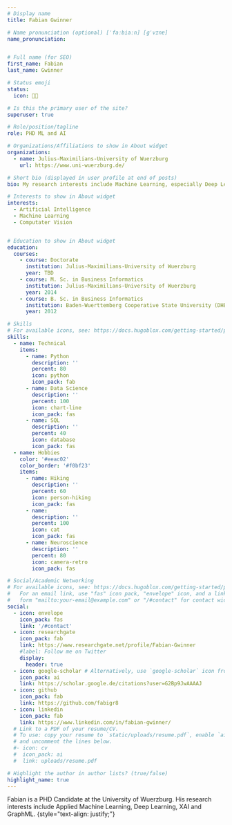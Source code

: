 ```yaml
---
# Display name
title: Fabian Gwinner

# Name pronunciation (optional) [ˈfaːbiaːn] [ɡˈvɪnɐ]
name_pronunciation: 


# Full name (for SEO)
first_name: Fabian
last_name: Gwinner

# Status emoji
status: 
  icon: 🧑‍🔬

# Is this the primary user of the site?
superuser: true

# Role/position/tagline
role: PHD ML and AI

# Organizations/Affiliations to show in About widget
organizations:
  - name: Julius-Maximilians-University of Wuerzburg
    url: https://www.uni-wuerzburg.de/

# Short bio (displayed in user profile at end of posts)
bio: My research interests include Machine Learning, especially Deep Learning, XAI, Decision Support Systems

# Interests to show in About widget
interests:
  - Artificial Intelligence
  - Machine Learning
  - Computater Vision


# Education to show in About widget
education:
  courses:
    - course: Doctorate 
      institution: Julius-Maximilians-University of Wuerzburg
      year: TBD
    - course: M. Sc. in Business Informatics 
      institution: Julius-Maximilians-University of Wuerzburg
      year: 2014
    - course: B. Sc. in Business Informatics 
      institution: Baden-Wuerttemberg Cooperative State University (DHBW)
      year: 2012

# Skills
# For available icons, see: https://docs.hugoblox.com/getting-started/page-builder/#icons
skills:
  - name: Technical
    items:
      - name: Python
        description: ''
        percent: 80
        icon: python
        icon_pack: fab
      - name: Data Science
        description: ''
        percent: 100
        icon: chart-line
        icon_pack: fas
      - name: SQL
        description: ''
        percent: 40
        icon: database
        icon_pack: fas
  - name: Hobbies
    color: '#eeac02'
    color_border: '#f0bf23'
    items:
      - name: Hiking
        description: ''
        percent: 60
        icon: person-hiking
        icon_pack: fas
      - name: 
        description: ''
        percent: 100
        icon: cat
        icon_pack: fas
      - name: Neuroscience
        description: ''
        percent: 80
        icon: camera-retro
        icon_pack: fas

# Social/Academic Networking
# For available icons, see: https://docs.hugoblox.com/getting-started/page-builder/#icons
#   For an email link, use "fas" icon pack, "envelope" icon, and a link in the
#   form "mailto:your-email@example.com" or "/#contact" for contact widget.
social:
  - icon: envelope
    icon_pack: fas
    link: '/#contact'
  - icon: researchgate
    icon_pack: fab
    link: https://www.researchgate.net/profile/Fabian-Gwinner
    #label: Follow me on Twitter
    display:
      header: true
  - icon: google-scholar # Alternatively, use `google-scholar` icon from `ai` icon pack
    icon_pack: ai
    link: https://scholar.google.de/citations?user=G2Bp9JwAAAAJ
  - icon: github
    icon_pack: fab
    link: https://github.com/fabigr8
  - icon: linkedin
    icon_pack: fab
    link: https://www.linkedin.com/in/fabian-gwinner/
  # Link to a PDF of your resume/CV.
  # To use: copy your resume to `static/uploads/resume.pdf`, enable `ai` icons in `params.yaml`,
  # and uncomment the lines below.
  #- icon: cv
  #  icon_pack: ai
  #  link: uploads/resume.pdf

# Highlight the author in author lists? (true/false)
highlight_name: true
---
```


Fabian is a PHD Candidate at the University of Wuerzburg. His research interests include Applied Machine Learning, Deep Learning, XAI and GraphML.
{style="text-align: justify;"}

